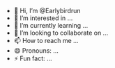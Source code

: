 - 👋 Hi, I’m @Earlybirdrun
- 👀 I’m interested in ...
- 🌱 I’m currently learning ...
- 💞️ I’m looking to collaborate on ...
- 📫 How to reach me ...
- 😄 Pronouns: ...
- ⚡ Fun fact: ...

<!---
Earlybirdrun/Earlybirdrun is a ✨ special ✨ repository because its `README.md` (this file) appears on your GitHub profile.
You can click the Preview link to take a look at your changes.
--->
